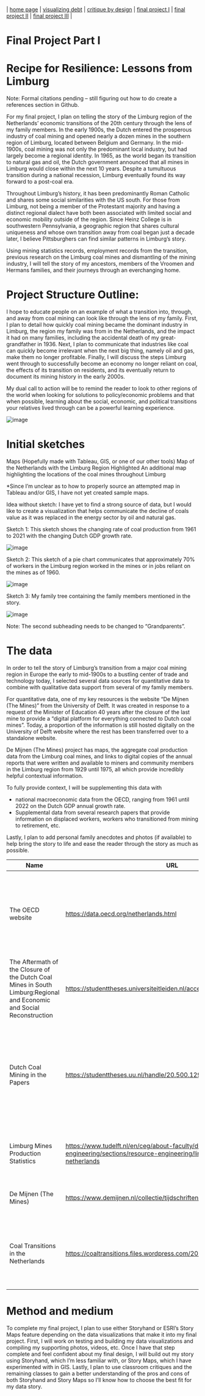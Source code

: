 | [home page](https://mvroomen.github.io/portfolio/) | [visualizing debt](visualizing-government-debt) | [critique by design](critique-by-design) | [final project I](final-project-part-one) | [final project II](final-project-part-two) | [final project III](final-project-part-three) |

<!--
# Outline
> Include a high-level summary of your project.  This should be a couple paragraphs that describe what you're interested in showing with your final project. 
-->
# Final Project Part I
# Recipe for Resilience:  Lessons from Limburg

Note:  Formal citations pending – still figuring out how to do create a references section in Github.

For my final project, I plan on telling the story of the Limburg region of the Netherlands’ economic transitions of the 20th century through the lens of my family members.  In the early 1900s, the Dutch entered the prosperous industry of coal mining and opened nearly a dozen mines in the southern region of Limburg, located between Belgium and Germany.  In the mid-1900s, coal mining was not only the predominant local industry, but had largely become a regional identity.  In 1965, as the world began its transition to natural gas and oil, the Dutch government announced that all mines in Limburg would close within the next 10 years.  Despite a tumultuous transition during a national recession, Limburg eventually found its way forward to a post-coal era.
	
Throughout Limburg’s history, it has been predominantly Roman Catholic and shares some social similarities with the US south.  For those from Limburg, not being a member of the Protestant majority and having a distinct regional dialect have both been associated with limited social and economic mobility outside of the region.  Since Heinz College is in southwestern Pennsylvania, a geographic region that shares cultural uniqueness and whose own transition away from coal began just a decade later, I believe Pittsburghers can find similar patterns in Limburg’s story.  

Using mining statistics records, employment records from the transition, previous research on the Limburg coal mines and dismantling of the mining industry, I will tell the story of my ancestors, members of the Vroomen and Hermans families, and their journeys through an everchanging home.

<!--
> A project structure that outlines the major elements of your story.  Your Good Charts text talks about story structure in Chapter 8 - you should describe what you hope to achieve.  Make sure the outline is detailed enough that we can see how you anticipate your story unfolding.  You can incorporate your Story Arc from the in-class exercise along with your user stories and one sentence summary to make the topic even more clear. 
-->

# Project Structure Outline:

I hope to educate people on an example of what a transition into, through, and away from coal mining can look like through the lens of my family.  First, I plan to detail how quickly coal mining became the dominant industry in Limburg, the region my family was from in the Netherlands, and the impact it had on many families, including the accidental death of my great-grandfather in 1936.  Next, I plan to communicate that industries like coal can quickly become irrelevant when the next big thing, namely oil and gas, make them no longer profitable.  Finally, I will discuss the steps Limburg went through to successfully become an economy no longer reliant on coal, the effects of its transition on residents, and its eventually return to document its mining history in the early 2000s.

My dual call to action will be to remind the reader to look to other regions of the world when looking for solutions to policy/economic problems and that when possible, learning about the social, economic, and political transitions your relatives lived through can be a powerful learning experience. 

![image](https://user-images.githubusercontent.com/123427692/219792041-3523204d-70a5-4146-87c2-7db42bdbe5c4.png)

# Initial sketches
<!--
> Post images of your anticipated data visualizations (sketches are fine). They should mimic aspects of your outline, and include elements of your story.  
-->

Maps (Hopefully made with Tableau, GIS, or one of our other tools)
Map of the Netherlands with the Limburg Region Highlighted
An additional map highlighting the locations of the coal mines throughout Limburg

*Since I’m unclear as to how to properly source an attempted map in Tableau and/or GIS, I have not yet created sample maps.

Idea without sketch:  I have yet to find a strong source of data, but I would like to create a visualization that helps communicate the decline of coals value as it was replaced in the energy sector by oil and natural gas.

Sketch 1:  This sketch shows the changing rate of coal production from 1961 to 2021 with the changing Dutch GDP growth rate.

![image](https://user-images.githubusercontent.com/123427692/219792320-6e0c61ea-5a1b-470f-9f71-6d53b0e71411.png)

Sketch 2:  This sketch of a pie chart communicates that approximately 70% of workers in the Limburg region worked in the mines or in jobs reliant on the mines as of 1960.  

![image](https://user-images.githubusercontent.com/123427692/219792355-d2a89149-e157-4ad4-a8f1-3ce654830dd8.png)

Sketch 3:  My family tree containing the family members mentioned in the story.

![image](https://user-images.githubusercontent.com/123427692/219792394-8ec4ec6b-fa96-47de-b0d8-04112b0c144d.png)

Note:  The second subheading needs to be changed to “Grandparents”.

# The data
<!--
> A couple of paragraphs that document your data source(s), and an explanation of how you plan on using your data. 
-->

In order to tell the story of Limburg’s transition from a major coal mining region in Europe the early to mid-1900s to a bustling center of trade and technology today, I selected several data sources for quantitative data to combine with qualitative data support from several of my family members.  

For quantitative data, one of my key resources is the website “De Mijnen (The Mines)” from the University of Delft.  It was created in response to a request of the Minister of Education 40 years after the closure of the last mine to provide a “digital platform for everything connected to Dutch coal mines”.  Today, a proportion of the information is still hosted digitally on the University of Delft website where the rest has been transferred over to a standalone website.

De Mijnen (The Mines) project has maps, the aggregate coal production data from the Limburg coal mines, and links to digital copies of the annual reports that were written and available to miners and community members in the Limburg region from 1929 until 1975, all which provide incredibly helpful contextual information.

To fully provide context, I will be supplementing this data with
-	national macroeconomic data from the OECD, ranging from 1961 until 2022 on the Dutch GDP annual growth rate. 
-	Supplemental data from several research papers that provide information on displaced workers, workers who transitioned from mining to retirement, etc.

Lastly, I plan to add personal family anecdotes and photos (if available) to help bring the story to life and ease the reader through the story as much as possible.
<!--
> A link to the publicly-accessible datasets you plan on using, or a link to a copy of the data you've uploaded to your Github repository, Box account or other publicly-accessible location. Using a datasource that is already publicly accessible is highly encouraged.  If you anticipate using a data source other than something that would be publicly available please talk to me first. 
-->

| Name | URL | Description |
|------|-----|-------------|
|  The OECD website    |  https://data.oecd.org/netherlands.html   |  The OECD website contains several macroeconomic datasets on the Dutch economy from 1961 on.  I plan on using the GDP growth rate data.   |
|  The Aftermath of the Closure of the Dutch Coal Mines in South Limburg:Regional and Economic and Social Reconstruction  | https://studenttheses.universiteitleiden.nl/access/item%3A2700556/view   |  This case study from Maastricht University provides context and relevant data of the post-mine closure period.   |
|  Dutch Coal Mining in the Papers| https://studenttheses.uu.nl/handle/20.500.12932/38772?show=full |  This comparative media study from the University of Utrecht provides contextual information on the sociocultural relationship Limburg had with mining. |
| Limburg Mines Production Statistics | https://www.tudelft.nl/en/ceg/about-faculty/departments/geoscience-engineering/sections/resource-engineering/links/coal-mining-in-the-netherlands  |  Production Statistics for the Limberg Mines from 1847 until 1975  |
| De Mijnen (The Mines) |  https://www.demijnen.nl/collectie/tijdschriften-staatsmijnen  |  Issues of the Annual Reports on the State Mines from 1902 to 1975  |
| Coal Transitions in the Netherlands  | https://coaltransitions.files.wordpress.com/2016/09/coal_nl_v04.pdf  |  This research paper presents various data of interest regarding the transition of coal workers out of the coal sector.  | 

<!--
| Name | URL | Description |
|------|-----|-------------|
| The OECD website | https://data.oecd.org/netherlands.htm  | The OECD website contains several macroeconomic datasets on the Dutch economy from 1961 on.  I plan on using the GDP growth rate data. |
| The Aftermath of the Closure of the Dutch Coal Mines in South Limburg:Regional and Economic and Social Reconstruction | https://studenttheses.universiteitleiden.nl/access/item%3A2700556/view | This case study from Maastricht University provides context and relevant data of the post-mine closure period. |
Had to replace the link below because it was breaking the code and distorting the table!
| Dutch Coal Mining in the Papers | https://studenttheses.uu.nl/bitstream/handle/20.500.12932/38772/KvW%20Thesis%20Coal%20Media%2018-01-2021%201.2.pdf?sequence=1 |  This comparative media study from the University of Utrecht provides contextual information on the sociocultural relationship Limburg had with mining.    |
| Limburg Mines Production Statistics | https://www.tudelft.nl/en/ceg/about-faculty/departments/geoscience-engineering/sections/resource-engineering/links/coal-mining-in-the-netherlands  |  Production Statistics for the Limberg Mines from 1847 until 1975  |
| De Mijnen (The Mines) |  https://www.demijnen.nl/collectie/tijdschriften-staatsmijnen  |  Issues of the Annual Reports on the State Mines from 1902 to 1975  |
| Coal Transitions in the Netherlands  | https://coaltransitions.files.wordpress.com/2016/09/coal_nl_v04.pdf  |  This research paper presents various data of interest regarding the transition of coal workers out of the coal sector.  |  
-->

# Method and medium
To complete my final project, I plan to use either Storyhand or ESRI’s Story Maps feature depending on the data visualizations that make it into my final project.  First, I will work on testing and building my data visualizations and compiling my supporting photos, videos, etc.  Once I have that step complete and feel confident about my final design, I will build out my story using Storyhand, which I’m less familiar with, or Story Maps, which I have experimented with in GIS.  Lastly, I plan to use classroom critiques and the remaining classes to gain a better understanding of the pros and cons of both Storyhand and Story Maps so I’ll know how to choose the best fit for my data story.
